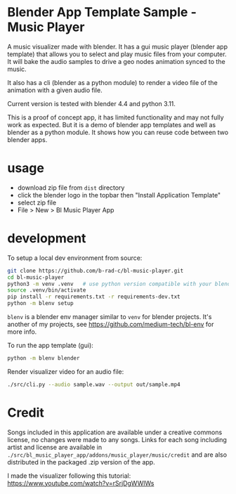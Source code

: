 # Blender App Template Sample - Music Player

A music visualizer made with blender. It has a gui music player (blender app template) that allows you to select and play music files from your computer. It will bake the audio samples to drive a geo nodes animation synced to the music.

It also has a cli (blender as a python module) to render a video file of the animation with a given audio file.

Current version is tested with blender 4.4 and python 3.11.

This is a proof of concept app, it has limited functionality and may not fully work as expected. But it is a demo of blender app templates and well as blender as a python module. It shows how you can reuse code between two blender apps.

# usage
* download zip file from `dist` directory
* click the blender logo in the topbar then "Install Application Template"
* select zip file
* File > New > Bl Music Player App

# development
To setup a local dev environment from source:

```bash
git clone https://github.com/b-rad-c/bl-music-player.git
cd bl-music-player
python3 -m venv .venv   # use python version compatible with your blender's python
source .venv/bin/activate
pip install -r requirements.txt -r requirements-dev.txt
python -m blenv setup
```

`blenv` is a blender env manager similar to `venv` for blender projects. It's another of my projects, see https://github.com/medium-tech/bl-env for more info.

To run the app template (gui):

```bash
python -m blenv blender
```

Render visualizer video for an audio file:

```bash
./src/cli.py --audio sample.wav --output out/sample.mp4
```

# Credit

Songs included in this application are available under a creative commons license, no changes were made to any songs. Links for each song including artist and license are available in `./src/bl_music_player_app/addons/music_player/music/credit` and are also distributed in the packaged .zip version of the app.

I made the visualizer following this tutorial: https://www.youtube.com/watch?v=rSrjDgWWlWs